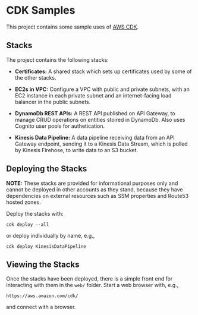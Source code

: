 # CDK Samples

This project contains some sample  uses of
[AWS CDK](https://aws.amazon.com/cdk/).


## Stacks

The project contains the following stacks:

* **Certificates:** A shared stack which sets up certificates used by some of
  the other stacks.

* **EC2s in VPC:** Configure a VPC with public and private subnets, with an EC2
  instance in each private subnet and an internet-facing load balancer in the
  public subnets.

* **DynamoDb REST APIs:** A REST API published on API Gateway, to manage
  CRUD operations on entities stoired in DynamoDb. Also uses Cognito user pools
  for authetication.

* **Kinesis Data Pipeline:** A data pipeline receiving data from an API Gateway
  endpoint, sending it to a Kinesis Data Stream, which is polled by Kinesis
  Firehose, to write data to an S3 bucket.


## Deploying the Stacks

**NOTE:** These stacks are provided for informational purposes only and cannot
be deployed in other accounts as they stand, because they have dependencies on
external resources such as SSM properties and Route53 hosted zones.

Deploy the stacks with:
```
cdk deploy --all
```
or deploy individually by name, e.g.,
```
cdk deploy KinesisDataPipeline
```


## Viewing the Stacks

Once the stacks have been deployed, there is a simple front end for interacting
with them in the `web/` folder. Start a web browser with, e.g.,
```
https://aws.amazon.com/cdk/
```
and connect with a browser.
